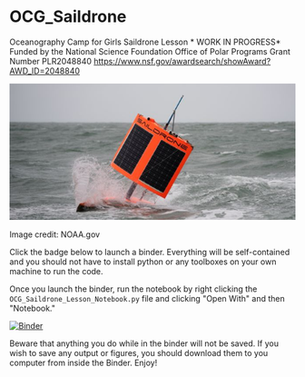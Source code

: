 <!-- #region -->
# OCG_Saildrone
Oceanography Camp for Girls Saildrone Lesson * WORK IN PROGRESS*
Funded by the National Science Foundation Office of Polar Programs Grant Number PLR2048840 https://www.nsf.gov/awardsearch/showAward?AWD_ID=2048840

![A photo of a Saildone, an autonomous sailing vehicle](https://github.com/Williams-OBGC-Lab/OCG_Saildrone/blob/master/Images/SD_1020_A_6.jpeg)

Image credit: NOAA.gov

Click the badge below to launch a binder. Everything will be self-contained and you should not have to install python or any toolboxes on your own machine to run the code. 

Once you launch the binder, run the notebook by right clicking the `OCG_Saildrone_Lesson_Notebook.py` file and clicking "Open With" and then "Notebook."

[![Binder](https://mybinder.org/badge_logo.svg)](https://binder.pangeo.io/v2/gh/Williams-OBGC-Lab/OCG_Saildrone/HEAD)


Beware that anything you do while in the binder will not be saved. If you wish to save any output or figures, you should download them to you computer from inside the Binder. Enjoy! 
<!-- #endregion -->
